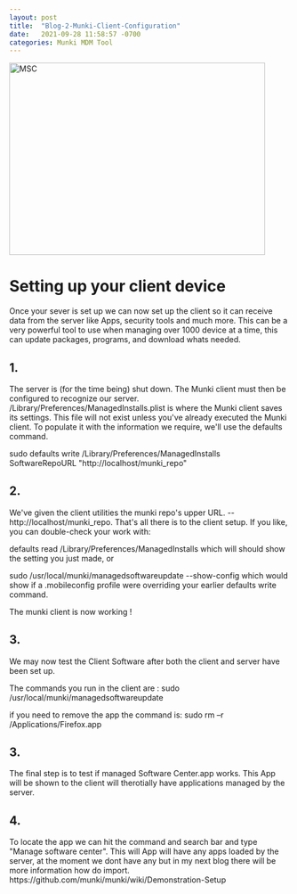 ```yaml
---
layout: post
title:  "Blog-2-Munki-Client-Configuration"
date:   2021-09-28 11:58:57 -0700
categories: Munki MDM Tool
---
```


<img src="https://www.alansiu.net/munkiguide/wp-content/uploads/2019/01/iteminmanifest01.png" alt="MSC" width="460" height="345">



<h1>Setting up your client device</h1>
Once your sever is set up we can now set up the client so it can receive
data from the server like Apps, security tools and much more. This can be a very powerful tool to use when managing over 1000 device at a time, this can update packages, programs, and download whats needed.
<h2>1.</h2>
The server is (for the time being) shut down. The Munki client must then be configured to recognize our server. /Library/Preferences/ManagedInstalls.plist is where the Munki client saves its settings. This file will not exist unless you've already executed the Munki client. To populate it with the information we require, we'll use the defaults command.

sudo defaults write /Library/Preferences/ManagedInstalls SoftwareRepoURL "http://localhost/munki_repo"
<h2>2.</h2>
We've given the client utilities the munki repo's upper URL. -- http://localhost/munki_repo. That's all there is to the client setup. If you like, you can double-check your work with:

defaults read /Library/Preferences/ManagedInstalls
which will should show the setting you just made, or

sudo /usr/local/munki/managedsoftwareupdate --show-config
which would show if a .mobileconfig profile were overriding your earlier defaults write command.

The munki client is now working !
<h2>3.</h2>
We may now test the Client Software after both the client and server have been set up.

The commands you run in the client are :
sudo /usr/local/munki/managedsoftwareupdate 

if you need to remove the app the command is:
sudo rm –r /Applications/Firefox.app
<h2>3.</h2>
The final step is to test if managed Software Center.app works. This App will be shown to the client will therotially have applications managed by the server.

<h2>4.</h2>
To locate the app we can hit the command and search bar and type "Manage software center". This will App will have any apps loaded by the server, at the moment we dont have any but in my next blog there will be more information how do import.
https://github.com/munki/munki/wiki/Demonstration-Setup